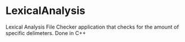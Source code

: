# LexicalAnalysis
Lexical Analysis File Checker application that checks for the amount of specific delimeters. Done in C++
